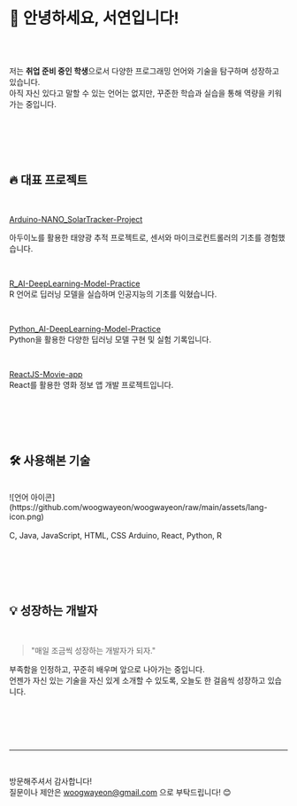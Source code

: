 # 👋 안녕하세요, 서연입니다!

<br><br>

저는 **취업 준비 중인 학생**으로서 다양한 프로그래밍 언어와 기술을 탐구하며 성장하고 있습니다.  
아직 자신 있다고 말할 수 있는 언어는 없지만, 꾸준한 학습과 실습을 통해 역량을 키워가는 중입니다.

<br><br><br><br>

## 🔥 대표 프로젝트

<br>

[Arduino-NANO_SolarTracker-Project](https://github.com/woogwayeon/Arduino-NANO_SolarTracker-Project)  

  아두이노를 활용한 태양광 추적 프로젝트로, 센서와 마이크로컨트롤러의 기초를 경험했습니다.

<br>

[R_AI-DeepLearning-Model-Practice](https://github.com/woogwayeon/R_AI-DeepLearning-Model-Practice)  
  R 언어로 딥러닝 모델을 실습하며 인공지능의 기초를 익혔습니다.

<br>


[Python_AI-DeepLearning-Model-Practice](https://github.com/woogwayeon/Python_AI-DeepLearning-Model-Practice)  
  Python을 활용한 다양한 딥러닝 모델 구현 및 실험 기록입니다.

<br>

[ReactJS-Movie-app](https://github.com/woogwayeon/ReactJS-Movie-app)  
  React를 활용한 영화 정보 앱 개발 프로젝트입니다.

<br><br><br><br>

## 🛠️ 사용해본 기술

<br>
![언어 아이콘](https://github.com/woogwayeon/woogwayeon/raw/main/assets/lang-icon.png)
<br><br>
C, Java, JavaScript, HTML, CSS
Arduino, React, Python, R

<br><br><br><br>

## 💡 성장하는 개발자

<br>

> "매일 조금씩 성장하는 개발자가 되자."

부족함을 인정하고, 꾸준히 배우며 앞으로 나아가는 중입니다.  
언젠가 자신 있는 기술을 자신 있게 소개할 수 있도록, 오늘도 한 걸음씩 성장하고 있습니다.

<br><br><br><br>

---

<br>

방문해주셔서 감사합니다!  
질문이나 제안은 woogwayeon@gmail.com 으로 부탁드립니다! 😊
